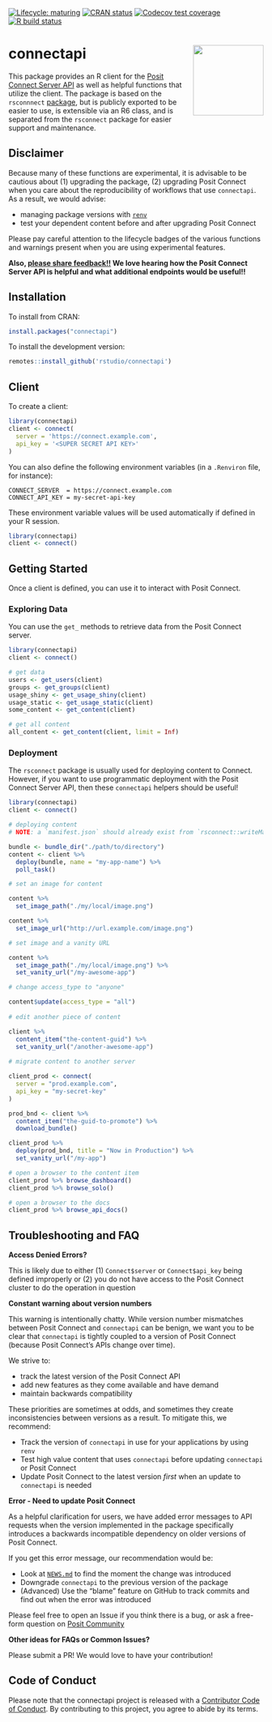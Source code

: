 
<!-- README.md is generated from README.Rmd. Please edit that file -->
<!-- badges: start -->

[![Lifecycle:
maturing](https://img.shields.io/badge/lifecycle-maturing-blue.svg)](https://lifecycle.r-lib.org/articles/stages.html#maturing)
[![CRAN
status](https://www.r-pkg.org/badges/version/connectapi)](https://cran.r-project.org/package=connectapi)
[![Codecov test
coverage](https://codecov.io/gh/rstudio/connectapi/branch/main/graph/badge.svg)](https://app.codecov.io/gh/rstudio/connectapi?branch=main)
[![R build
status](https://github.com/rstudio/connectapi/workflows/R-CMD-check/badge.svg)](https://github.com/rstudio/connectapi/actions)
<!-- badges: end -->

# connectapi <img src='man/figures/logo.svg' align="right" height="139" />

This package provides an R client for the [Posit Connect Server
API](https://docs.posit.co/connect/api/) as well as helpful functions
that utilize the client. The package is based on the `rsconnnect`
[package](https://rstudio.github.io/rsconnect/), but is publicly
exported to be easier to use, is extensible via an R6 class, and is
separated from the `rsconnect` package for easier support and
maintenance.

## Disclaimer

Because many of these functions are experimental, it is advisable to be
cautious about (1) upgrading the package, (2) upgrading Posit Connect
when you care about the reproducibility of workflows that use
`connectapi`. As a result, we would advise:

- managing package versions with
  [`renv`](https://rstudio.github.io/renv/)
- test your dependent content before and after upgrading Posit Connect

Please pay careful attention to the lifecycle badges of the various
functions and warnings present when you are using experimental features.

**Also, [please share
feedback!!](https://community.rstudio.com/c/r-admin/rstudio-connect/27) We
love hearing how the Posit Connect Server API is helpful and what
additional endpoints would be useful!!**

## Installation

To install from CRAN:

``` r
install.packages("connectapi")
```

To install the development version:

``` r
remotes::install_github('rstudio/connectapi')
```

## Client

To create a client:

``` r
library(connectapi)
client <- connect(
  server = 'https://connect.example.com',
  api_key = '<SUPER SECRET API KEY>'
)
```

You can also define the following environment variables (in a
`.Renviron` file, for instance):

    CONNECT_SERVER  = https://connect.example.com
    CONNECT_API_KEY = my-secret-api-key

These environment variable values will be used automatically if defined
in your R session.

``` r
library(connectapi)
client <- connect()
```

## Getting Started

Once a client is defined, you can use it to interact with Posit Connect.

### Exploring Data

You can use the `get_` methods to retrieve data from the Posit Connect
server.

``` r
library(connectapi)
client <- connect()

# get data
users <- get_users(client)
groups <- get_groups(client)
usage_shiny <- get_usage_shiny(client)
usage_static <- get_usage_static(client)
some_content <- get_content(client)

# get all content
all_content <- get_content(client, limit = Inf)
```

### Deployment

The `rsconnect` package is usually used for deploying content to
Connect. However, if you want to use programmatic deployment with the
Posit Connect Server API, then these `connectapi` helpers should be
useful!

``` r
library(connectapi)
client <- connect()

# deploying content
# NOTE: a `manifest.json` should already exist from `rsconnect::writeManifest()`

bundle <- bundle_dir("./path/to/directory")
content <- client %>% 
  deploy(bundle, name = "my-app-name") %>% 
  poll_task()

# set an image for content

content %>% 
  set_image_path("./my/local/image.png")

content %>% 
  set_image_url("http://url.example.com/image.png")

# set image and a vanity URL

content %>%
  set_image_path("./my/local/image.png") %>%
  set_vanity_url("/my-awesome-app")

# change access_type to "anyone"

content$update(access_type = "all")
  
# edit another piece of content

client %>%
  content_item("the-content-guid") %>%
  set_vanity_url("/another-awesome-app")
  
# migrate content to another server

client_prod <- connect(
  server = "prod.example.com",
  api_key = "my-secret-key"
)

prod_bnd <- client %>%
  content_item("the-guid-to-promote") %>%
  download_bundle()

client_prod %>%
  deploy(prod_bnd, title = "Now in Production") %>%
  set_vanity_url("/my-app")

# open a browser to the content item
client_prod %>% browse_dashboard()
client_prod %>% browse_solo()

# open a browser to the docs
client_prod %>% browse_api_docs()
```

## Troubleshooting and FAQ

**Access Denied Errors?**

This is likely due to either (1) `Connect$server` or `Connect$api_key`
being defined improperly or (2) you do not have access to the Posit
Connect cluster to do the operation in question

**Constant warning about version numbers**

This warning is intentionally chatty. While version number mismatches
between Posit Connect and `connectapi` can be benign, we want you to be
clear that `connectapi` is tightly coupled to a version of Posit Connect
(because Posit Connect’s APIs change over time).

We strive to:

- track the latest version of the Posit Connect API
- add new features as they come available and have demand
- maintain backwards compatibility

These priorities are sometimes at odds, and sometimes they create
inconsistencies between versions as a result. To mitigate this, we
recommend:

- Track the version of `connectapi` in use for your applications by
  using `renv`
- Test high value content that uses `connectapi` before updating
  `connectapi` or Posit Connect
- Update Posit Connect to the latest version *first* when an update to
  `connectapi` is needed

**Error - Need to update Posit Connect**

As a helpful clarification for users, we have added error messages to
API requests when the version implemented in the package specifically
introduces a backwards incompatible dependency on older versions of
Posit Connect.

If you get this error message, our recommendation would be:

- Look at [`NEWS.md`](./NEWS.md) to find the moment the change was
  introduced
- Downgrade `connectapi` to the previous version of the package
- (Advanced) Use the “blame” feature on GitHub to track commits and find
  out when the error was introduced

Please feel free to open an Issue if you think there is a bug, or ask a
free-form question on [Posit
Community](https://community.rstudio.com/c/r-admin/rstudio-connect/27)

**Other ideas for FAQs or Common Issues?**

Please submit a PR! We would love to have your contribution!

## Code of Conduct

Please note that the connectapi project is released with a [Contributor
Code of
Conduct](https://pkgs.rstudio.com/connectapi/CODE_OF_CONDUCT.html). By
contributing to this project, you agree to abide by its terms.
